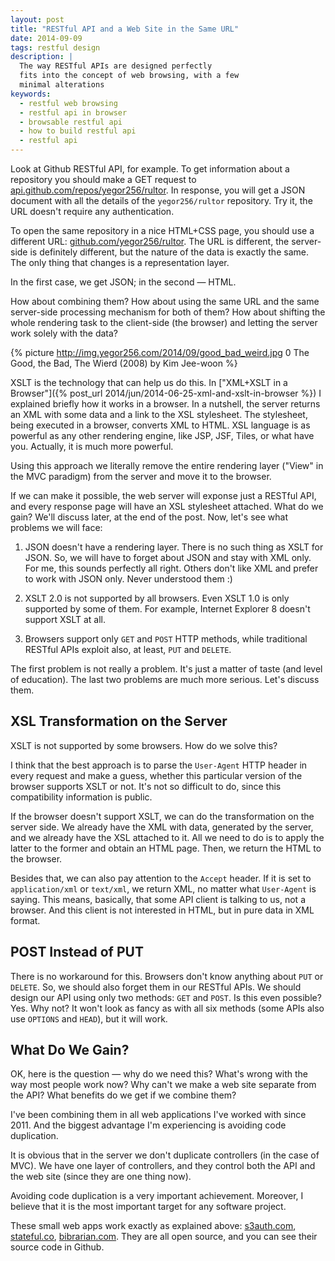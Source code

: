 ```yaml
---
layout: post
title: "RESTful API and a Web Site in the Same URL"
date: 2014-09-09
tags: restful design
description: |
  The way RESTful APIs are designed perfectly
  fits into the concept of web browsing, with a few
  minimal alterations
keywords:
  - restful web browsing
  - restful api in browser
  - browsable restful api
  - how to build restful api
  - restful api
---
```


Look at Github RESTful API, for example. To get information
about a repository you should make a GET request to
[api.github.com/repos/yegor256/rultor](https://api.github.com/repos/yegor256/rultor).
In response, you will get a JSON document with all the details of the
`yegor256/rultor` repository. Try it, the URL doesn't require any authentication.

To open the same repository in a nice HTML+CSS page, you should use
a different URL: [github.com/yegor256/rultor](https://github.com/yegor256/rultor).
The URL is different, the server-side is definitely different, but the
nature of the data is exactly the same. The only thing that changes is
a representation layer.

In the first case, we get JSON; in the second &mdash; HTML.

How about combining them? How about using the same URL and the same
server-side processing mechanism for both of them? How about shifting the whole rendering task
to the client-side (the browser) and letting the server work solely with
the data?

<!--more-->

{% picture http://img.yegor256.com/2014/09/good_bad_weird.jpg 0 The Good, the Bad, The Wierd (2008) by Kim Jee-woon %}

XSLT is the technology that can help us do this.
In ["XML+XSLT in a Browser"]({% post_url 2014/jun/2014-06-25-xml-and-xslt-in-browser %})
I explained briefly how it works in a browser. In a nutshell, the
server returns an XML with some data and a link to the XSL stylesheet. The
stylesheet, being executed in a browser, converts XML to HTML. XSL language
is as powerful as any other rendering engine, like JSP, JSF, Tiles, or what have you.
Actually, it is much more powerful.

Using this approach we literally remove the entire rendering layer
("View" in the MVC paradigm) from the server and move it to the browser.

If we can make it possible, the web server will exponse just a RESTful API,
and every response page will have an XSL stylesheet attached. What do
we gain? We'll discuss later, at the end of the post. Now, let's see
what problems we will face:

 1. JSON doesn't have a rendering layer. There is no such thing
    as XSLT for JSON. So, we will have to forget about JSON and stay
    with XML only. For me, this sounds perfectly all right. Others
    don't like XML and prefer to work with JSON only.
    Never understood them :)

 2. XSLT 2.0 is not supported by all browsers. Even XSLT 1.0 is
    only supported by some of them. For example, Internet Explorer 8 doesn't
    support XSLT at all.

 3. Browsers support only `GET` and `POST` HTTP methods, while
    traditional RESTful APIs exploit also, at least, `PUT` and `DELETE`.

The first problem is not really a problem. It's just a matter
of taste (and level of education). The last two problems are much
more serious. Let's discuss them.

## XSL Transformation on the Server

XSLT is not supported by some browsers. How do we solve this?

I think that the best approach is to parse the `User-Agent` HTTP header
in every request and make a guess, whether this particular version
of the browser supports XSLT or not. It's not so difficult to do,
since this compatibility information is public.

If the browser doesn't support XSLT, we can do the transformation
on the server side. We already have the XML with data, generated by the server,
and we already have the XSL attached to it. All we need to do is to apply
the latter to the former and obtain an HTML page. Then, we return the HTML to
the browser.

Besides that, we can also pay attention to the `Accept` header. If it is
set to `application/xml` or `text/xml`, we return XML, no matter what
`User-Agent` is saying. This means, basically, that some API client
is talking to us, not a browser. And this client is not interested in HTML,
but in pure data in XML format.

## POST Instead of PUT

There is no workaround for this. Browsers don't know anything about `PUT` or `DELETE`.
So, we should also forget them in our RESTful APIs. We should design
our API using only two methods: `GET` and `POST`. Is this even possible?
Yes. Why not? It won't look as fancy as with all six methods (some APIs
also use `OPTIONS` and `HEAD`), but it will work.

## What Do We Gain?

OK, here is the question &mdash; why do we need this? What's wrong with
the way most people work now? Why can't we make a web site separate from the API?
What benefits do we get if we combine them?

I've been combining them in all web applications I've worked with since 2011.
And the biggest advantage I'm experiencing is avoiding code duplication.

It is obvious that in the server we don't
duplicate controllers (in the case of MVC). We have one layer of controllers,
and they control both the API and the web site (since they are one thing now).

Avoiding code duplication is a very important achievement. Moreover,
I believe that it is the most important target for any software project.

These small web apps work exactly as explained above:
[s3auth.com](http://www.s3auth.com),
[stateful.co](http://www.stateful.co),
[bibrarian.com](http://www.bibrarian.com).
They are all open source, and you can see their source code in Github.
